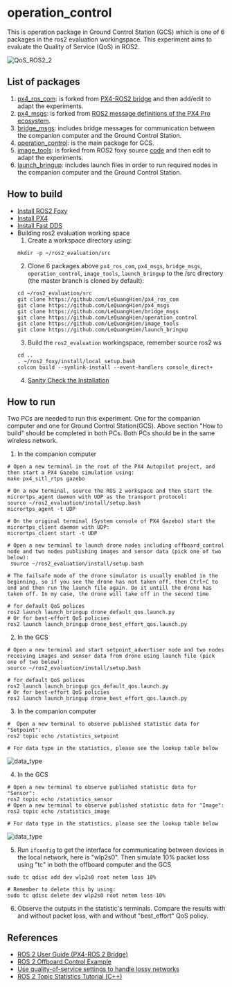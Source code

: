 # operation_control
This is operation package in Ground Control Station (GCS) which is one of 6 packages in the ros2 evaluation workingspace. This experiment aims to evaluate the Quality of Service (QoS) in ROS2.

![QoS_ROS2_2](https://user-images.githubusercontent.com/9337121/121939049-d635f100-cd4c-11eb-8839-25632bb8f8c3.png)


## List of packages
1. [px4_ros_com](https://github.com/LeQuangHien/px4_ros_com): is forked from [PX4-ROS2 bridge](https://github.com/PX4/px4_ros_com) and then add/edit to adapt the experiments.
2. [px4_msgs](https://github.com/LeQuangHien/px4_msgs): is forked from [ROS2 message definitions of the PX4 Pro ecosystem](https://github.com/PX4/px4_msgs).
3. [bridge_msgs](https://github.com/LeQuangHien/bridge_msgs): includes bridge messages for communication between the companion computer and the Ground Control Station.
4. [operation_control](https://github.com/LeQuangHien/operation_control): is the main package for GCS.
5. [image_tools](https://github.com/LeQuangHien/image_tools): is forked from ROS2 foxy source [code](https://github.com/ros2/ros2/releases/tag/release-foxy-20201211) and then edit to adapt the experiments.
6. [launch_bringup](https://github.com/LeQuangHien/launch_bringup): includes launch files in order to run required nodes in the companion computer and the Ground Control Station.

## How to build
- [Install ROS2 Foxy](https://docs.ros.org/en/foxy/Installation.html)
- [Install PX4](https://docs.px4.io/master/en/dev_setup/dev_env_linux_ubuntu.html)
- [Install Fast DDS](https://docs.px4.io/master/en/dev_setup/fast-dds-installation.html)
- Building ros2 evaluation working space
  1. Create a workspace directory using:
  ```
  mkdir -p ~/ros2_evaluation/src
  ```
  2. Clone 6 packages above `px4_ros_com`, `px4_msgs`, `bridge_msgs`, `operation_control`, `image_tools`, `launch_bringup` to the /src directory (the master branch is cloned by default):
  ```
  cd ~/ros2_evaluation/src
  git clone https://github.com/LeQuangHien/px4_ros_com
  git clone https://github.com/LeQuangHien/px4_msgs
  git clone https://github.com/LeQuangHien/bridge_msgs
  git clone https://github.com/LeQuangHien/operation_control
  git clone https://github.com/LeQuangHien/image_tools
  git clone https://github.com/LeQuangHien/launch_bringup
  ```
  3. Build the `ros2_evaluation` workingspace, remember source ros2 ws 
  ```
  cd ..
  . ~/ros2_foxy/install/local_setup.bash
  colcon build --symlink-install --event-handlers console_direct+
  ```
  4. [Sanity Check the Installation](https://docs.px4.io/master/en/ros/ros2_comm.html#sanity-check-the-installation)
   
## How to run
Two PCs are needed to run this experiment. One for the companion computer and one for Ground Control Station(GCS). Above section "How to build" should be completed in both PCs. Both PCs should be in the same wireless network.

1. In the companion computer
  
  ```
  # Open a new terminal in the root of the PX4 Autopilot project, and then start a PX4 Gazebo simulation using:
  make px4_sitl_rtps gazebo
  
  # On a new terminal, source the ROS 2 workspace and then start the micrortps_agent daemon with UDP as the transport protocol:
  source ~/ros2_evaluation/install/setup.bash
  micrortps_agent -t UDP
  
  # On the original terminal (System console of PX4 Gazebo) start the micrortps_client daemon with UDP:
  micrortps_client start -t UDP
  
  # Open a new terminal to launch drone nodes including offboard_control node and two nodes publishing images and sensor data (pick one of two below):
   source ~/ros2_evaluation/install/setup.bash
   
  # The failsafe mode of the drone simulator is usually enabled in the beginning, so if you see the drone has not taken off, then Ctrl+C to end and then run the launch file again. Do it untill the drone has taken off. In my case, the drone will take off in the second time
  
  # for default QoS polices
  ros2 launch launch_bringup drone_default_qos.launch.py
  # Or for best-effort QoS policies
  ros2 launch launch_bringup drone_best_effort_qos.launch.py
  ```
  
2. In the GCS
 
  ``` 
  # Open a new terminal and start setpoint_advertiser node and two nodes receiving images and sensor data from drone using launch file (pick one of two below):
  source ~/ros2_evaluation/install/setup.bash
  
  # for default QoS polices
  ros2 launch launch_bringup gcs_default_qos.launch.py
  # Or for best-effort QoS policies
  ros2 launch launch_bringup drone_best_effort_qos.launch.py
  ```
3. In the companion computer
 
  ```
  #  Open a new terminal to observe published statistic data for "Setpoint":
  ros2 topic echo /statistics_setpoint
  
  # For data type in the statistics, please see the lookup table below
  ```
  ![data_type](https://user-images.githubusercontent.com/9337121/124759851-691f1100-df30-11eb-9b92-b7f669b6e050.png)

4. In the GCS
  
  ```
  # Open a new terminal to observe published statistic data for "Sensor":
  ros2 topic echo /statistics_sensor
  # Open a new terminal to observe published statistic data for "Image":
  ros2 topic echo /statistics_image
  
  # For data type in the statistics, please see the lookup table below
  ```
  ![data_type](https://user-images.githubusercontent.com/9337121/124759851-691f1100-df30-11eb-9b92-b7f669b6e050.png)
  
5. Run `ifconfig` to get the interface for communicating between devices in the local network, here is "wlp2s0". Then simulate 10% packet loss using "tc" in both the offboard computer and the GCS
  ```
  sudo tc qdisc add dev wlp2s0 root netem loss 10%  
  
  # Remember to delete this by using: 
  sudo tc qdisc delete dev wlp2s0 root netem loss 10%
  ```
6. Observe the outputs in the statistic's terminals. Compare the results with and without packet loss, with and without "best_effort" QoS policy.


## References
- [ROS 2 User Guide (PX4-ROS 2 Bridge)](https://docs.px4.io/master/en/ros/ros2_comm.html)
- [ROS 2 Offboard Control Example](https://docs.px4.io/master/en/ros/ros2_offboard_control.html)
- [Use quality-of-service settings to handle lossy networks](https://docs.ros.org/en/foxy/Tutorials/Quality-of-Service.html)
- [ROS 2 Topic Statistics Tutorial (C++)](https://docs.ros.org/en/foxy/Tutorials/Topics/Topic-Statistics-Tutorial.html)
